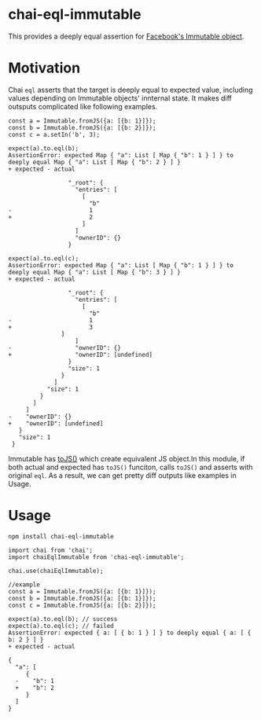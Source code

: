 # chai-eql-immutable

This provides a deeply equal assertion for [Facebook's Immutable object](https://facebook.github.io/immutable-js).

# Motivation
Chai `eql` asserts that the target is deeply equal to expected value, including values depending on Immutable objects' innternal state.
It makes diff outsputs complicated like following examples.

```
const a = Immutable.fromJS({a: [{b: 1}]});
const b = Immutable.fromJS({a: [{b: 2}]});
const c = a.setIn('b', 3);

expect(a).to.eql(b);
AssertionError: expected Map { "a": List [ Map { "b": 1 } ] } to deeply equal Map { "a": List [ Map { "b": 2 } ] }
+ expected - actual

                 "_root": {
                   "entries": [
                     [
                       "b"
-                      1
+                      2
                     ]
                   ]
                   "ownerID": {}
                 }

expect(a).to.eql(c);
AssertionError: expected Map { "a": List [ Map { "b": 1 } ] } to deeply equal Map { "a": List [ Map { "b": 3 } ] }
+ expected - actual

                 "_root": {
                   "entries": [
                     [
                       "b"
-                      1
+                      3
               ]
                   ]
-                  "ownerID": {}
+                  "ownerID": [undefined]
                 }
                 "size": 1
               }
             ]
           "size": 1
         }
       ]
     ]
-    "ownerID": {}
+    "ownerID": [undefined]
   }
   "size": 1
 }
```

Immutable has [toJS()](http://facebook.github.io/immutable-js/docs/#/Iterable/toJS) which create equivalent JS object.In this module, if both actual and expected has `toJS()` funciton, calls `toJS()` and asserts with original `eql`. As a result, we can get pretty diff outputs like examples in Usage.

# Usage
```
npm install chai-eql-immutable
```

```
import chai from 'chai';
import chaiEqlImmutable from 'chai-eql-immutable';

chai.use(chaiEqlImmutable);
```

```
//example
const a = Immutable.fromJS({a: [{b: 1}]});
const b = Immutable.fromJS({a: [{b: 1}]});
const c = Immutable.fromJS({a: [{b: 2}]});

expect(a).to.eql(b); // success
expect(a).to.eql(c); // failed
AssertionError: expected { a: [ { b: 1 } ] } to deeply equal { a: [ { b: 2 } ] }
+ expected - actual

{
  "a": [
     {
  -    "b": 1
  +    "b": 2
     }
  ]
}
```

